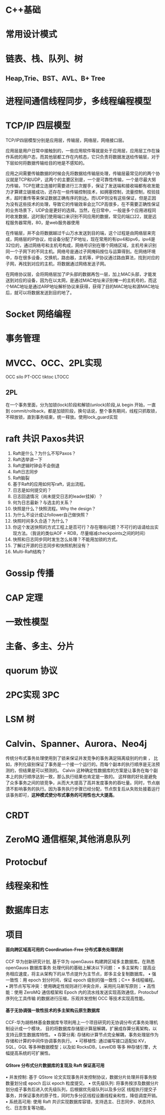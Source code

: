 # C++基础

# 常用设计模式

# 链表、栈、队列、树 

## Heap,Trie、BST、AVL、B+ Tree

# 进程间通信线程同步，多线程编程模型

# TCP/IP 四层模型

TCP/IP四层模型分别是应用层，传输层，网络层，网络接口层。

应用层是用户日常中接触到的，一些应用软件等就是处于应用层，应用层工作在操作系统的用户态，而其他层都工作在内核态，它只负责将数据发送给传输层，对于下层如何将数据传输给目的地是不感知的。

应用之间需要传输数据的时候会先将数据给传输层处理，传输层最常见的的两个协议就是TCP和UDP，这两个的主要区别是，一个是可靠性传输，一个是尽最大努力传输，TCP在建立连接时需要进行三次握手，保证了发送端和接收端都有收发能力才算建立链接成功，还存在一些传输控制技术，如拥塞控制，流量控制，校验技术，超时重传等来保证数据正确有序的到达。而UDP则没有这些保证，但是正因为没有这些技术的处理，导致它的传输效率会比TCP高很多，在不需要正确性保证的业务场景下，UDP会是更好的选择。当然，在日常中，一般是多个应用进程同时收发数据，这时我们使用端口来识别不同应用的数据，常见的端口22，就是远程服务器常用，80，是web服务器使用

在传输层，并不会将数据越过千山万水发送到目的端，这个过程是由网络层来完成，网络层的IP协议，给设备分配了IP地址，现在常用的有ipv4和ipv6，ipv4是32位的，通过网络号和主机号构成，网络号识别在哪个网络区域，主机号来识别同一个子网下的不同主机。网络号是通过子网掩码按位与运算得到。在网络环境中，存在很多设备，交换机，路由器，主机等，IP协议通过路由算法，找到对应的子网，再找到对应的主机，将数据通过网络发送子网。

在网络协议层，会将网络层加了IP头部的数据再包一层，加上MAC头部，才能发送到对应的设备，因为在以太网，是通过MAC地址来识别唯一的主机号的，而这个MAC地址是通过ARP地址解析协议来获得，获得了目的MAC地址和源MAC地址后，就可以将数据发送到目的地了。

#  Socket 网络编程

# 事务管理

# MVCC、OCC、2PL实现

OCC silo PT-OCC tiktoc LTOCC

## 2PL

在一个事务里面，分为加锁(lock)阶段和解锁(unlock)阶段,从 begin 开始，一直到 commit/rollback，都是加锁阶段，换句话说，整个事务期间，线程只抓取锁，不释放锁，直到事务结束，统一释放。使用lock_guard实现

# raft 共识 Paxos共识

1. Raft是什么？为什么不写Paxos？
2. Raft选举讲一下
3. Raft逻辑时钟会不会倒退
4. Raft日志同步
5. Raft脑裂
6. 基于Raft的应用如何写raft，说出流程。
7. 日志是如何提交的？
8. 日志回退情况（尚未提交日志的leader挂掉）？
9. 何为日志最新？与选主的关系？
10. 快照是什么？快照流程。Why the design？
11. 为什么不设计成让follower自己做快照？
12. 快照时间多久合适？为什么？
13. 你这个发送快照的方式工程上是否可行？存在哪些问题？不可行的话请给出实现方法。（我说的类似AOF + RDB，尽量缩减checkpoints之间的时间）
14. 快照和日志同步同时发生怎么处理？不能用加锁的方式。
15. 了解过开源的日志同步和快照机制没有？
16. Multi-Raft结构？

# Gossip 传播

# CAP 定理

# 一致性模型

# 主备、多主、分片

# quorum 协议

# 2PC实现 3PC

# LSM 树

# Calvin、Spanner、Aurora、Neo4j

传统分布式事务处理使用到了锁来保证并发竞争的事务满足隔离级别的约束 ， 比如，序列化级别保证了事务是一个接一个运行的。而每个副本的执行顺序是无法预测的，但结果是可以预测的。  Calvin 这种确定性数据库的方案是让事务在每个副本上的执行顺序达到一致，那么执行结果也肯定是一致的。  这样做的好处是避免了众多事务之间的锁竞争，从而大大提高了高并发度事务的吞吐量。同时，节点崩溃不影响事务的执行。因为事务执行步骤已经分配，节点恢复后从失败处接着运行该事务即可，**这种模式使分布式事务的可用性也大大提高**。

# CRDT

# ZeroMQ 通信框架,其他消息队列

# Protocbuf

# 线程亲和性

# 数据库日志

# 项目

#### 面向跨区域高可用的 Coordination-Free 分布式事务处理机制

CCF 华为创新研究计划, 基于华为 openGauss 构建跨区域多主数据库。在熟悉 openGauss 数据库事务
处理代码的基础上解决以下问题：
• 多主架构：提高业务相应速度，将主从架构下的从节点提升为主节点，即多主全复制数据库。
• 强一致性：用 epoch 划分时间，保证 epoch 级别的强一致性；C++ 多线程编程。
• 跨节点写写冲突：使用确定性规则进行冲突合并，采用托马斯写原则；
• 高性能：使用 ZeroMQ 通信框架和 Epoch 内的流水线发送实现高效通信，Protocbuf 序列化工具传输
的数据进行压缩，乐观并发控制 OCC 等技术实现高性能。

#### 基于无协调强一致性技术的多主架构云原生数据库 

CCF-华为胡杨林基金数据库专项利用上一个项目研究的无协调分布式事务处理机制设计成一个模块，
目的将数据库存储层计算层解耦，扩展成存算分离架构，以支持云原生数据库特性。
• 存算分离: 存储和计算节点完全解耦，事务处理层作为存储和计算的中间件协调事务执行。
• 可移植性: 通过编写接口适配如 KV，SQL，GQL 等多种数据模型；以及如 RocksDB，LevelDB 等多
种存储引擎，大幅提高系统的可扩展性。

#### QStore 分布式分片数据库的复现及 Raft 保证高可用 

• 并发控制: 基于 QStore 论文实现事务并发控制协议，数据分片处理并将事务按数量划分成 epoch 后以
epoch 粒度提交。
• 优先级队列: 将事务按涉及数据分片划分成子事务后进入优先级队列，后根据优先级队列以及多分区
线程执行提交子事务，并保证事务的原子性，同时为多分区线程设置线程亲和性，降低调度开销。
• 系统高可用: 使用 Raft 共识实现数据库容错，支持选主、日志同步、状态持久化、日志恢复等功能。
